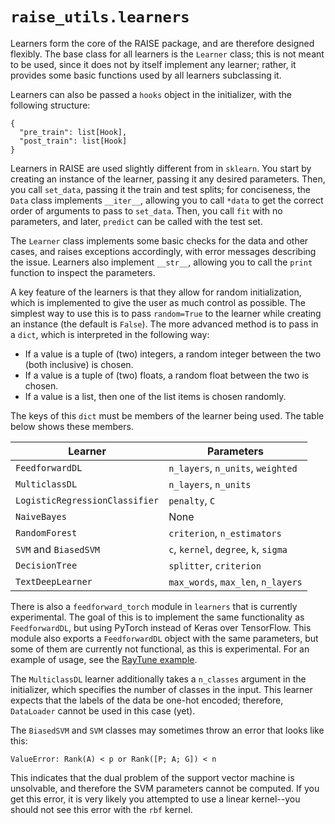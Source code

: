 # `raise_utils.learners`

Learners form the core of the RAISE package, and are therefore designed flexibly. The base class for all learners is the `Learner` class; this is not meant to be used, since it does not by itself implement any learner; rather, it provides some basic functions used by all learners subclassing it.

Learners can also be passed a `hooks` object in the initializer, with the following structure:

```
{
  "pre_train": list[Hook],
  "post_train": list[Hook]
}
```

Learners in RAISE are used slightly different from in `sklearn`. You start by creating an instance of the learner, passing it any desired parameters. Then, you call `set_data`, passing it the train and test splits; for conciseness, the `Data` class implements `__iter__`, allowing you to call `*data` to get the correct order of arguments to pass to `set_data`. Then, you call `fit` with no parameters, and later, `predict` can be called with the test set.

The `Learner` class implements some basic checks for the data and other cases, and raises exceptions accordingly, with error messages describing the issue. Learners also implement `__str__`, allowing you to call the `print` function to inspect the parameters.

A key feature of the learners is that they allow for random initialization, which is implemented to give the user as much control as possible. The simplest way to use this is to pass `random=True` to the learner while creating an instance (the default is `False`). The more advanced method is to pass in a `dict`, which is interpreted in the following way:

* If a value is a tuple of (two) integers, a random integer between the two (both inclusive) is chosen.
* If a value is a tuple of (two) floats, a random float between the two is chosen.
* If a value is a list, then one of the list items is chosen randomly.

The keys of this `dict` must be members of the learner being used. The table below shows these members.

| **Learner**                    | **Parameters**                        |
| ------------------------------ | ------------------------------------- |
| `FeedforwardDL`                | `n_layers`, `n_units`, `weighted`     |
| `MulticlassDL`                 | `n_layers`, `n_units`                 | 
| `LogisticRegressionClassifier` | `penalty`, `C`                        |
| `NaiveBayes`                   | None                                  |
| `RandomForest`                 | `criterion`, `n_estimators`           |
| `SVM` and `BiasedSVM`          | `c`, `kernel`, `degree`, `k`, `sigma` |
| `DecisionTree`                 | `splitter`, `criterion`               |
| `TextDeepLearner`              | `max_words`, `max_len`, `n_layers`    |

There is also a `feedforward_torch` module in `learners` that is currently experimental. The goal of this is to implement the same functionality as `FeedforwardDL`, but using PyTorch instead of Keras over TensorFlow. This module also exports a `FeedforwardDL` object with the same parameters, but some of them are currently not functional, as this is experimental. For an example of usage, see the [RayTune example](./raise_utils/examples/raytune.py).

The `MulticlassDL` learner additionally takes a `n_classes` argument in the initializer, which specifies the number of classes in the input. This learner expects that the labels of the data be one-hot encoded; therefore, `DataLoader` cannot be used in this case (yet).

The `BiasedSVM` and `SVM` classes may sometimes throw an error that looks like this:  

```
ValueError: Rank(A) < p or Rank([P; A; G]) < n
```

This indicates that the dual problem of the support vector machine is unsolvable, and therefore the SVM parameters cannot be computed. If you get this error, it is very likely you attempted to use a linear kernel--you should not see this error with the `rbf` kernel.

